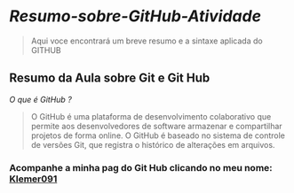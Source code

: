 # _Resumo-sobre-GitHub-Atividade_
> Aqui voce encontrará um breve resumo e a sintaxe aplicada do GITHUB
## Resumo da Aula sobre Git e Git Hub
_O que é GitHub ?_
> O GitHub é uma plataforma de desenvolvimento colaborativo que permite aos desenvolvedores de software armazenar e compartilhar projetos de forma online. O GitHub é baseado no sistema de controle de versões Git, que registra o histórico de alterações em arquivos.

### Acompanhe a minha pag do Git Hub clicando no meu nome:  [Klemer091](https://github.com/Klemer091)
